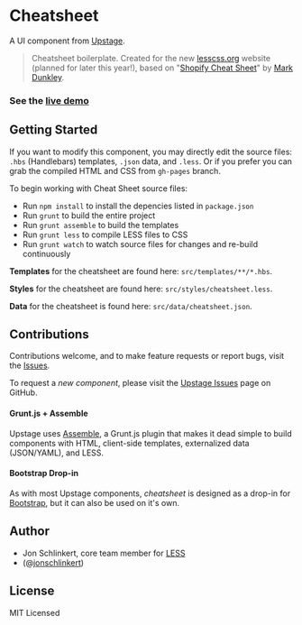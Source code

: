 # Cheatsheet
A UI component from [Upstage](http://github.com/upstage/upstage).

> Cheatsheet boilerplate. Created for the new [lesscss.org](http://lesscss.org) website (planned for later this year!), based on "[Shopify Cheat Sheet](http://cheat.markdunkley.com/)" by [Mark Dunkley](https://twitter.com/markdunkley).

### See the [live demo][demo]


## Getting Started
If you want to modify this component, you may directly edit the source files: `.hbs` (Handlebars) templates, `.json` data, and `.less`. Or if you prefer you can grab the compiled HTML and CSS from `gh-pages` branch.

To begin working with Cheat Sheet source files:

  * Run `npm install` to install the depencies listed in `package.json`
  * Run `grunt` to build the entire project
  * Run `grunt assemble` to build the templates
  * Run `grunt less` to compile LESS files to CSS
  * Run `grunt watch` to watch source files for changes and re-build continuously

**Templates** for the cheatsheet are found here: `src/templates/**/*.hbs`.

**Styles** for the cheatsheet are found here: `src/styles/cheatsheet.less`.

**Data** for the cheatsheet is found here: `src/data/cheatsheet.json`.


## Contributions
Contributions welcome, and to make feature requests or report bugs, visit the [Issues][issues].

To request a _new component_, please visit the [Upstage Issues][upstage-issues] page on GitHub.


#### Grunt.js + Assemble
Upstage uses [Assemble](http://github.com/assemble/assemble), a Grunt.js plugin that makes it dead simple to build components with HTML, client-side templates, externalized data (JSON/YAML), and LESS.

#### Bootstrap Drop-in
As with most Upstage components, _cheatsheet_ is designed as a drop-in for [Bootstrap](http://twitter.github.com/bootstrap), but it can also be used on it's own.


## Author
+ Jon Schlinkert, core team member for [LESS](http://github.com/cloudhead/less.js)
+  (@[jonschlinkert](http://github.com/jonschlinkert))


## License
MIT Licensed


[demo]: http://upstage.github.com/cheatsheet/
[issues]: http://github.com/upstage/cheatsheet/issues
[upstage-issues]: http://github.com/upstage/upstage/issues